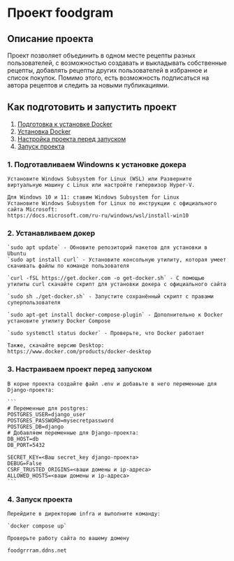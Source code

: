 # Проект foodgram
## Описание проекта
Проект позволяет объединить в одном месте рецепты разных пользователей, с возможностью создавать и выкладывать собственные рецепты, добавлять рецепты других пользователей в избранное и список покупок. Помимо этого, есть возможность подписаться на автора рецептов и следить за новыми публикациями.

## Как подготовить и запустить проект
1. [Подготовка к установке Docker](#title1)
2. [Установка Docker](#title2)
3. [Настройка проекта перед запуском](#title3)
4. [Запуск проекта](#title4)

### <a id="title1">1. Подготавливаем Windowns к установке докера</a>
    Установите Windows Subsystem for Linux (WSL) или Разверните виртуальную машину с Linux или настройте гипервизор Hyper-V.

    Для Windows 10 и 11: ставим Windows Subsystem for Linux
    Установите Windows Subsystem for Linux по инструкции с официального сайта Microsoft:
    https://docs.microsoft.com/ru-ru/windows/wsl/install-win10

### <a id="title2">2. Устанавливаем докер</a>
    `sudo apt update` - Обновите репозиторий пакетов для установки в Ubuntu
    `sudo apt install curl` - Установите консольную утилиту, которая умеет скачивать файлы по команде пользователя

    `curl -fSL https://get.docker.com -o get-docker.sh` - С помощью утилиты curl скачайте скрипт для установки докера с официального сайта

    `sudo sh ./get-docker.sh` - Запустите сохранённый скрипт с правами суперпользователя

    `sudo apt-get install docker-compose-plugin` - Дополнительно к Docker установите утилиту Docker Compose

    `sudo systemctl status docker` - Проверьте, что Docker работает

    Также, скачайте версию Desktop: https://www.docker.com/products/docker-desktop

### <a id="title3">3. Настраиваем проект перед запуском</a>

    В корне проекта создайте файл .env и добавьте в него переменные для Django-проекта:

    ```
    # Переменные для postgres:
    POSTGRES_USER=django_user
    POSTGRES_PASSWORD=mysecretpassword
    POSTGRES_DB=django
    # Добавляем переменные для Django-проекта:
    DB_HOST=db
    DB_PORT=5432

    SECRET_KEY=<Ваш secret_key django-проекта>
    DEBUG=False
    CSRF_TRUSTED_ORIGINS=<ваши домены и ip-адреса>
    ALLOWED_HOSTS=<ваши домены и ip-адреса>
    ```

### <a id="title4">4. Запуск проекта</a>
    Перейдите в директорию infra и выполните команду:

    `docker compose up`

    Проверьте работу сайта по вашему домену

    foodgrrram.ddns.net
